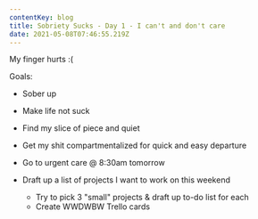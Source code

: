```yaml
---
contentKey: blog
title: Sobriety Sucks - Day 1 - I can't and don't care
date: 2021-05-08T07:46:55.219Z
---
```

My finger hurts :( 

Goals:

* Sober up
* Make life not suck
* Find my slice of piece and quiet 
* Get my shit compartmentalized for quick and easy departure 
* Go to urgent care @ 8:30am tomorrow 
* Draft up a list of projects I want to work on this weekend

  * Try to pick 3 "small" projects & draft up to-do list for each
  * Create WWDWBW Trello cards